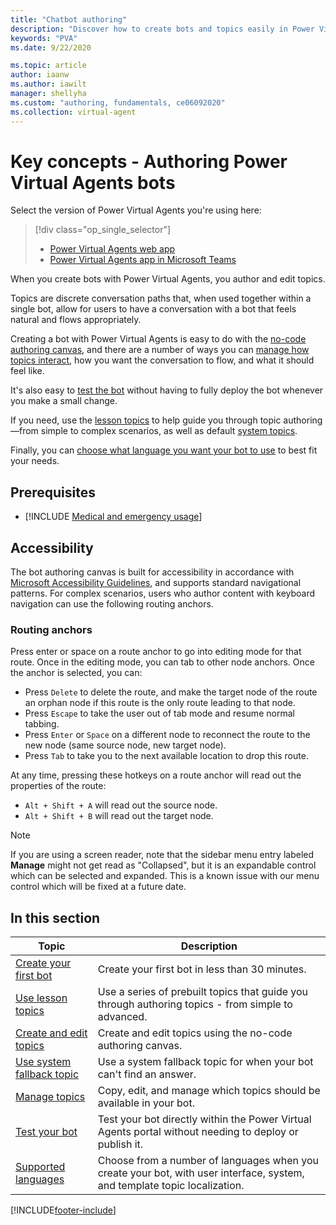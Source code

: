 ```yaml
---
title: "Chatbot authoring"
description: "Discover how to create bots and topics easily in Power Virtual Agents with no coding or long deployment times."
keywords: "PVA"
ms.date: 9/22/2020

ms.topic: article
author: iaanw
ms.author: iawilt
manager: shellyha
ms.custom: "authoring, fundamentals, ce06092020"
ms.collection: virtual-agent
---
```


# Key concepts - Authoring Power Virtual Agents bots

Select the version of Power Virtual Agents you're using here:

> [!div class="op_single_selector"]
>
> - [Power Virtual Agents web app](authoring-fundamentals.md)
> - [Power Virtual Agents app in Microsoft Teams](teams/authoring-fundamentals-teams.md)

When you create bots with Power Virtual Agents, you author and edit topics.

Topics are discrete conversation paths that, when used together within a single bot, allow for users to have a conversation with a bot that feels natural and flows appropriately.

Creating a bot with Power Virtual Agents is easy to do with the [no-code authoring canvas](authoring-create-edit-topics.md), and there are a number of ways you can [manage how topics interact](authoring-topic-management.md), how you want the conversation to flow, and what it should feel like.

It's also easy to [test the bot](authoring-test-bot.md) without having to fully deploy the bot whenever you make a small change.

If you need, use the [lesson topics](authoring-template-topics.md) to help guide you through topic authoring&mdash;from simple to complex scenarios, as well as default [system topics](authoring-system-topics.md).

Finally, you can [choose what language you want your bot to use](authoring-language-support.md) to best fit your needs.

## Prerequisites

- [!INCLUDE [Medical and emergency usage](includes/pva-usage-limitations.md)]

## Accessibility

The bot authoring canvas is built for accessibility in accordance with [Microsoft Accessibility Guidelines](https://www.microsoft.com/accessibility/), and supports standard navigational patterns. For complex scenarios, users who author content with keyboard navigation can use the following routing anchors.

### Routing anchors

Press enter or space on a route anchor to go into editing mode for that route. Once in the editing mode, you can tab to other node anchors. Once the anchor is selected, you can:

- Press ```Delete``` to delete the route, and make the target node of the route an orphan node if this route is the only route leading to that node.
- Press ```Escape``` to take the user out of tab mode and resume normal tabbing.
- Press ```Enter``` or ```Space``` on a different node to reconnect the route to the new node (same source node, new target node).
- Press ```Tab``` to take you to the next available location to drop this route.

At any time, pressing these hotkeys on a route anchor will read out the properties of the route:

- ```Alt + Shift + A``` will read out the source node.
- ```Alt + Shift + B``` will read out the target node.

> [!NOTE]
> If you are using a screen reader, note that the sidebar menu entry labeled **Manage** might not get read as "Collapsed", but it is an expandable control which can be selected and expanded. This is a known issue with our menu control which will be fixed at a future date.

## In this section

| Topic                                                           | Description                                                                                                               |
| --------------------------------------------------------------- | ------------------------------------------------------------------------------------------------------------------------- |
| [Create your first bot](authoring-first-bot.md)                 | Create your first bot in less than 30 minutes.                                                                            |
| [Use lesson topics](authoring-template-topics.md)               | Use a series of prebuilt topics that guide you through authoring topics - from simple to advanced.                        |
| [Create and edit topics](authoring-create-edit-topics.md)       | Create and edit topics using the no-code authoring canvas.                                                                |
| [Use system fallback topic](authoring-system-fallback-topic.md) | Use a system fallback topic for when your bot can't find an answer.                                                       |
| [Manage topics](authoring-topic-management.md)                  | Copy, edit, and manage which topics should be available in your bot.                                                      |
| [Test your bot](authoring-test-bot.md)                          | Test your bot directly within the Power Virtual Agents portal without needing to deploy or publish it.                    |
| [Supported languages](authoring-language-support.md)            | Choose from a number of languages when you create your bot, with user interface, system, and template topic localization. |

[!INCLUDE[footer-include](includes/footer-banner.md)]
